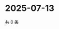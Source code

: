 # 2025-07-13

共 0 条

<!-- BEGIN ZHIHUQUESTIONS -->
<!-- 最后更新时间 Sun Jul 13 2025 09:04:21 GMT+0800 (China Standard Time) -->

<!-- END ZHIHUQUESTIONS -->
